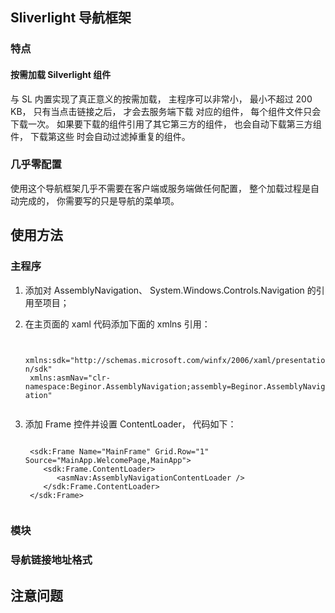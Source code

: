 ## Sliverlight 导航框架

### 特点

#### 按需加载 Silverlight 组件

与 SL 内置实现了真正意义的按需加载， 主程序可以非常小， 最小不超过 200 KB， 只有当点击链接之后， 才会去服务端下载
对应的组件， 每个组件文件只会下载一次。 如果要下载的组件引用了其它第三方的组件， 也会自动下载第三方组件， 下载第这些
时会自动过滤掉重复的组件。

### 几乎零配置

使用这个导航框架几乎不需要在客户端或服务端做任何配置， 整个加载过程是自动完成的， 你需要写的只是导航的菜单项。

## 使用方法

### 主程序

1. 添加对 AssemblyNavigation、 System.Windows.Controls.Navigation 的引用至项目；
2. 在主页面的 xaml 代码添加下面的 xmlns 引用：

    <code>
    xmlns:sdk="http://schemas.microsoft.com/winfx/2006/xaml/presentation/sdk"
    xmlns:asmNav="clr-namespace:Beginor.AssemblyNavigation;assembly=Beginor.AssemblyNavigation"
    </code>

3. 添加 Frame 控件并设置 ContentLoader， 代码如下：

    <code>
    &lt;sdk:Frame Name="MainFrame" Grid.Row="1" Source="MainApp.WelcomePage,MainApp">  
       &lt;sdk:Frame.ContentLoader>  
          &lt;asmNav:AssemblyNavigationContentLoader />  
       &lt;/sdk:Frame.ContentLoader>  
    &lt;/sdk:Frame>
	 </code>

### 模块

### 导航链接地址格式

## 注意问题

